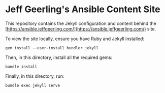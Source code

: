 # Jeff Geerling's Ansible Content Site

This repository contains the Jekyll configuration and content behind the [https://ansible.jeffgeerling.com/](https://ansible.jeffgeerling.com/) site.

To view the site locally, ensure you have Ruby and Jekyll installed:

    gem install --user-install bundler jekyll

Then, in this directory, install all the required gems:

    bundle install

Finally, in this directory, run:

    bundle exec jekyll serve
